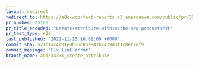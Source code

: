 ```yaml
---
layout: redirect
redirect_to: https://a8c-woo-test-reports.s3.amazonaws.com/public/pr/35100/e2e/index.html
pr_number: 35100
pr_title_encoded: "Create+attribute+within+the+new+product+MVP"
pr_test_type: e2e
last_published: "2022-11-15 16:02:00 +0000"
commit_sha: 521b1ac4c01e0b56c83a847b7419d3f1c8ef2ef9
commit_message: "Fix lint error"
branch_name: add/34331_create_attribute
---
```

